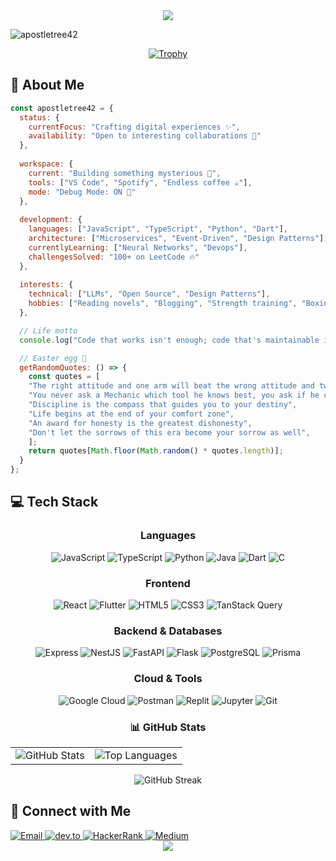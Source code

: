 <!-- Header -->
<div align="center">
  <img src="https://capsule-render.vercel.app/api?type=waving&color=gradient&height=200&section=header&text=sudo%20rm%20-rf%20/problems/*&fontSize=50&animation=fadeIn&theme=monokai" />
</div>
<!-- Profile Views Counter -->
<p align="left">
  <img src="https://komarev.com/ghpvc/?username=apostletree42&label=Profile%20views&color=0e75b6&style=flat&theme=monokai" alt="apostletree42" />
</p>

<!-- GitHub Trophies -->
<div align="center">
  
  [![Trophy](https://github-profile-trophy.vercel.app/?username=apostletree42&theme=monokai&row=1)](https://github.com/ryo-ma/github-profile-trophy)
  
</div>

<!-- About Me Section -->
## 🚀 About Me

```javascript
const apostletree42 = {
  status: {
    currentFocus: "Crafting digital experiences ✨",
    availability: "Open to interesting collaborations 🤝"
  },
  
  workspace: {
    current: "Building something mysterious 🤫",
    tools: ["VS Code", "Spotify", "Endless coffee ☕"],
    mode: "Debug Mode: ON 🐛"
  },
  
  development: {
    languages: ["JavaScript", "TypeScript", "Python", "Dart"],
    architecture: ["Microservices", "Event-Driven", "Design Patterns"],
    currentlyLearning: ["Neural Networks", "Devops"],
    challengesSolved: "100+ on LeetCode 🔥"
  },
  
  interests: {
    technical: ["LLMs", "Open Source", "Design Patterns"],
    hobbies: ["Reading novels", "Blogging", "Strength training", "Boxing"]
  },

  // Life motto
  console.log("Code that works isn't enough; code that's maintainable is everything"),

  // Easter egg 🥚
  getRandomQuotes: () => {
    const quotes = [
    "The right attitude and one arm will beat the wrong attitude and two arms every time.",
    "You never ask a Mechanic which tool he knows best, you ask if he can fix the problem",
    "Discipline is the compass that guides you to your destiny",
    "Life begins at the end of your comfort zone",
    "An award for honesty is the greatest dishonesty",
    "Don't let the sorrows of this era become your sorrow as well",
    ];
    return quotes[Math.floor(Math.random() * quotes.length)];
  }
};
```

<!-- Tech Stack -->
## 💻 Tech Stack
<div align="center">

### Languages
![JavaScript](https://img.shields.io/badge/-JavaScript-F7DF1E?style=for-the-badge&logo=javascript&logoColor=black)
![TypeScript](https://img.shields.io/badge/-TypeScript-3178C6?style=for-the-badge&logo=typescript&logoColor=white)
![Python](https://img.shields.io/badge/-Python-3776AB?style=for-the-badge&logo=python&logoColor=white)
![Java](https://img.shields.io/badge/-Java-007396?style=for-the-badge&logo=java&logoColor=white)
![Dart](https://img.shields.io/badge/-Dart-0175C2?style=for-the-badge&logo=dart&logoColor=white)
![C](https://img.shields.io/badge/-C-A8B9CC?style=for-the-badge&logo=c&logoColor=black)

### Frontend
![React](https://img.shields.io/badge/-React-61DAFB?style=for-the-badge&logo=react&logoColor=black)
![Flutter](https://img.shields.io/badge/-Flutter-02569B?style=for-the-badge&logo=flutter&logoColor=white)
![HTML5](https://img.shields.io/badge/-HTML5-E34F26?style=for-the-badge&logo=html5&logoColor=white)
![CSS3](https://img.shields.io/badge/-CSS3-1572B6?style=for-the-badge&logo=css3&logoColor=white)
![TanStack Query](https://img.shields.io/badge/-TanStack%20Query-FF4154?style=for-the-badge&logo=reactquery&logoColor=white)

### Backend & Databases
![Express](https://img.shields.io/badge/-Express-000000?style=for-the-badge&logo=express&logoColor=white)
![NestJS](https://img.shields.io/badge/-NestJS-E0234E?style=for-the-badge&logo=nestjs&logoColor=white)
![FastAPI](https://img.shields.io/badge/-FastAPI-009688?style=for-the-badge&logo=fastapi&logoColor=white)
![Flask](https://img.shields.io/badge/-Flask-000000?style=for-the-badge&logo=flask&logoColor=white)
![PostgreSQL](https://img.shields.io/badge/-PostgreSQL-4169E1?style=for-the-badge&logo=postgresql&logoColor=white)
![Prisma](https://img.shields.io/badge/-Prisma-2D3748?style=for-the-badge&logo=prisma&logoColor=white)

### Cloud & Tools
![Google Cloud](https://img.shields.io/badge/-Google%20Cloud-4285F4?style=for-the-badge&logo=google-cloud&logoColor=white)
![Postman](https://img.shields.io/badge/-Postman-FF6C37?style=for-the-badge&logo=postman&logoColor=white)
![Replit](https://img.shields.io/badge/-Replit-667881?style=for-the-badge&logo=replit&logoColor=white)
![Jupyter](https://img.shields.io/badge/-Jupyter-F37626?style=for-the-badge&logo=jupyter&logoColor=white)
![Git](https://img.shields.io/badge/-Git-F05032?style=for-the-badge&logo=git&logoColor=white)

</div>

<!-- GitHub Stats -->
<div align="center">
  
  ### 📊 GitHub Stats
  
  <table>
    <tr>
      <td>
        <img src="https://github-readme-stats.vercel.app/api?username=apostletree42&show_icons=true&theme=monokai" alt="GitHub Stats" />
      </td>
      <td>
        <img src="https://github-readme-stats.vercel.app/api/top-langs?username=apostletree42&layout=compact&theme=monokai" alt="Top Languages" />
      </td>
    </tr>
  </table>
  
  <img src="https://github-readme-streak-stats.herokuapp.com/?user=apostletree42&theme=monokai" alt="GitHub Streak" />
  
</div>

<!-- Connect Section -->
## 🤝 Connect with Me
<div align="left">
  <a href="mailto:sandystraw137@gmail.com" target="_blank">
    <img src="https://img.shields.io/badge/-Email-0077CC?style=for-the-badge&logo=mail&logoColor=white" alt="Email" />
  </a>
  <a href="https://dev.to/apostletree42" target="_blank">
    <img src="https://img.shields.io/badge/dev.to-0A0A0A?style=for-the-badge&logo=dev.to&logoColor=white" alt="dev.to" />
  </a>
  <a href="https://www.hackerrank.com/profile/Apostletree42" target="_blank">
    <img src="https://img.shields.io/badge/-Hackerrank-2EC866?style=for-the-badge&logo=HackerRank&logoColor=white" alt="HackerRank" />
  </a>
  <a href="https://medium.com/@sandystraw137" target="_blank">
    <img src="https://img.shields.io/badge/-Medium-12100E?style=for-the-badge&logo=medium&logoColor=white" alt="Medium" />
  </a>
</div>

<!-- Footer -->
<div align="center">
  <img src="https://capsule-render.vercel.app/api?type=waving&color=gradient&height=100&section=footer&text=Powered%20by%20Coffee%20☕&theme=monokai" />
</div>
